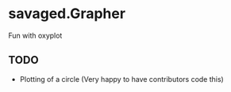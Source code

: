 # savaged.Grapher
Fun with oxyplot

## TODO ##
* Plotting of a circle (Very happy to have contributors code this)
